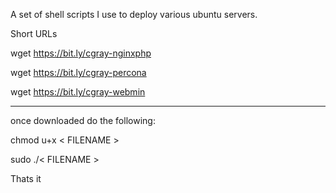 A set of shell scripts I use to deploy various ubuntu servers.


Short URLs

wget https://bit.ly/cgray-nginxphp

wget https://bit.ly/cgray-percona

wget https://bit.ly/cgray-webmin

------------------------------------------
once downloaded do the following:

chmod u+x < FILENAME >

sudo ./< FILENAME >


Thats it
